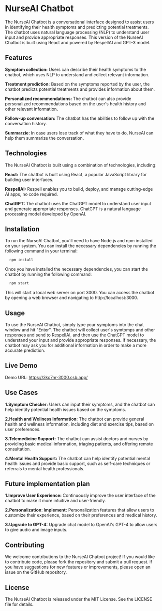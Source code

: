 # NurseAI Chatbot

The NurseAI Chatbot is a conversational interface designed to assist users in identifying their health symptoms and predicting potential treatments. The chatbot uses natural language processing (NLP) to understand user input and provide appropriate responses. This version of the NurseAI Chatbot is built using React and powered by RespellAI and GPT-3 model.

## Features

**Symptom collection:** Users can describe their health symptoms to the chatbot, which uses NLP to understand and collect relevant information.

**Treatment prediction:** Based on the symptoms reported by the user, the chatbot predicts potential treatments and provides information about them.

**Personalized recommendations:** The chatbot can also provide personalized recommendations based on the user's health history and other relevant information.

**Follow-up conversation:** The chatbot has the abilities to follow up with the conversation history.

**Summarzie:** In case users lose track of what they have to do, NurseAI can help them summarize the conversation. 

## Technologies

The NurseAI Chatbot is built using a combination of technologies, including:

**React:** The chatbot is built using React, a popular JavaScript library for building user interfaces.

**RespellAI:** Respell enables you to build, deploy, and manage cutting-edge AI apps, no code required.

**ChatGPT:** The chatbot uses the ChatGPT model to understand user input and generate appropriate responses. ChatGPT is a natural language processing model developed by OpenAI.

## Installation

To run the NurseAI Chatbot, you'll need to have Node.js and npm installed on your system. You can install the necessary dependencies by running the following command in your terminal:

```bash
  npm install
```

Once you have installed the necessary dependencies, you can start the chatbot by running the following command:

```bash
  npm start
```

This will start a local web server on port 3000. You can access the chatbot by opening a web browser and navigating to http://localhost:3000.

## Usage

To use the NurseAI Chatbot, simply type your symptoms into the chat window and hit "Enter". The chatbot will collect user's symtomps and other responses and send to RespellAI, and then use the ChatGPT model to understand your input and provide appropriate responses. If necessary, the chatbot may ask you for additional information in order to make a more accurate prediction.

## Live Demo

Demo URL: https://3kc7nr-3000.csb.app/

## Use Cases

**1.Symptom Checker:** Users can input their symptoms, and the chatbot can help identify potential health issues based on the symptoms. 

**2.Health and Wellness Information:** The chatbot can provide general health and wellness information, including diet and exercise tips, based on user preferences. 

**3.Telemedicine Support:** The chatbot can assist doctors and nurses by providing basic medical information, triaging patients, and offering remote consultation.

**4.Mental Health Support:** The chatbot can help identify potential mental health issues and provide basic support, such as self-care techniques or referrals to mental health professionals.

## Future implementation plan

**1.Improve User Experience:** Continuously improve the user interface of the chatbot to make it more intuitive and user-friendly.

**2.Personalization: Implement:** Personalization features that allow users to customize their experience, based on their preferences and medical history.

**3.Upgrade to GPT-4:** Upgrade chat model to OpenAI's GPT-4 to allow users to give audio and image inputs.

## Contributing

We welcome contributions to the NurseAI Chatbot project! If you would like to contribute code, please fork the repository and submit a pull request. If you have suggestions for new features or improvements, please open an issue on the GitHub repository.

## License

The NurseAI Chatbot is released under the MIT License. See the LICENSE file for details.
